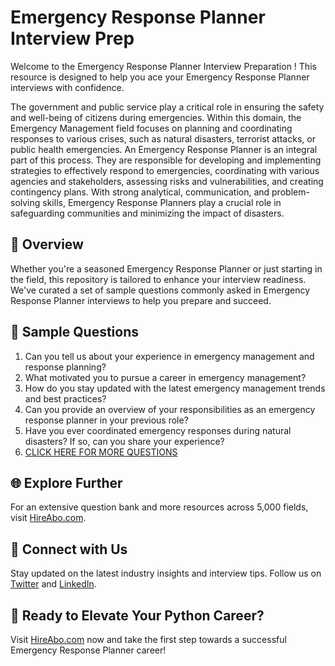 # Emergency Response Planner Interview Prep

Welcome to the Emergency Response Planner Interview Preparation ! This resource is designed to help you ace your Emergency Response Planner interviews with confidence.

The government and public service play a critical role in ensuring the safety and well-being of citizens during emergencies. Within this domain, the Emergency Management field focuses on planning and coordinating responses to various crises, such as natural disasters, terrorist attacks, or public health emergencies. An Emergency Response Planner is an integral part of this process. They are responsible for developing and implementing strategies to effectively respond to emergencies, coordinating with various agencies and stakeholders, assessing risks and vulnerabilities, and creating contingency plans. With strong analytical, communication, and problem-solving skills, Emergency Response Planners play a crucial role in safeguarding communities and minimizing the impact of disasters.

## 🚀 Overview

Whether you're a seasoned Emergency Response Planner or just starting in the field, this repository is tailored to enhance your interview readiness. We've curated a set of sample questions commonly asked in Emergency Response Planner interviews to help you prepare and succeed.

## 📝 Sample Questions

1. Can you tell us about your experience in emergency management and response planning?
2. What motivated you to pursue a career in emergency management?
3. How do you stay updated with the latest emergency management trends and best practices?
4. Can you provide an overview of your responsibilities as an emergency response planner in your previous role?
5. Have you ever coordinated emergency responses during natural disasters? If so, can you share your experience?
6. [CLICK HERE FOR MORE QUESTIONS](https://hireabo.com/job/17_4_7/Emergency%20Response%20Planner)

## 🌐 Explore Further

For an extensive question bank and more resources across 5,000 fields, visit [HireAbo.com](https://www.hireabo.com).

## 📱 Connect with Us

Stay updated on the latest industry insights and interview tips. Follow us on [Twitter](https://twitter.com/hireabo) and [LinkedIn](https://www.linkedin.com/in/hire-abo-3609972a8/).

## 🚀 Ready to Elevate Your Python Career?

Visit [HireAbo.com](https://www.hireabo.com) now and take the first step towards a successful Emergency Response Planner career!